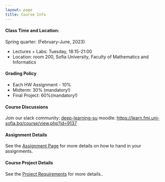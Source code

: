 ```yaml
---
layout: page
title: Course Info
---
```


#### Class Time and Location:
Spring quarter: (February-June, 2023)
- Lectures + Labs: Tuesday, 18:15-21:00
- Location: room 200, Sofia University, Faculty of Mathematics and Informatics

#### Grading Policy
- Each HW Assignment  - 10%
- Midterm: 30% (mandatory!)
- Final Project: 60%(mandatory!)

#### Course Discussions
Join our slack community: [deep-learning-su](https://join.slack.com/t/deep-learning-su/shared_invite/enQtNTU4OTI1NzY0NTMyLTE3ZGMyMDYwZjUzMWFjMWQyZWI4MDM2ODU3NmZjNzY1ZWE1M2Y4M2M3NjQxMTk0NzQ3OTUzMmI4Y2MxOTJiOTY)
moodle: https://learn.fmi.uni-sofia.bg/course/view.php?id=9137

#### Assignment Details
See the [Assignment Page](/../assignment-requirements) for more details on how to hand in your assignments.

#### Course Project Details
See the [Project Requirements](/../finalprojects/requirements) for more details..



